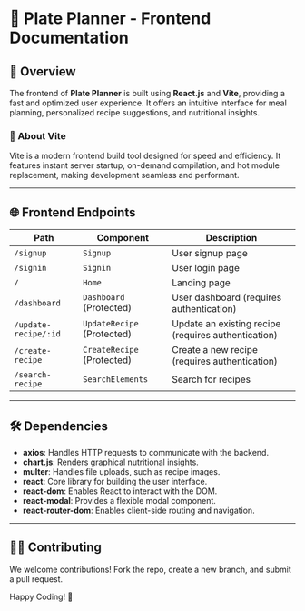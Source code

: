 # 🎨 Plate Planner - Frontend Documentation

## 📌 Overview

The frontend of **Plate Planner** is built using **React.js** and **Vite**, providing a fast and optimized user experience. It offers an intuitive interface for meal planning, personalized recipe suggestions, and nutritional insights.

### 🚀 About Vite

Vite is a modern frontend build tool designed for speed and efficiency. It features instant server startup, on-demand compilation, and hot module replacement, making development seamless and performant.

---

## 🌐 Frontend Endpoints

| Path                 | Component                  | Description                                         |
| -------------------- | -------------------------- | --------------------------------------------------- |
| `/signup`            | `Signup`                   | User signup page                                    |
| `/signin`            | `Signin`                   | User login page                                     |
| `/`                  | `Home`                     | Landing page                                        |
| `/dashboard`         | `Dashboard` (Protected)    | User dashboard (requires authentication)            |
| `/update-recipe/:id` | `UpdateRecipe` (Protected) | Update an existing recipe (requires authentication) |
| `/create-recipe`     | `CreateRecipe` (Protected) | Create a new recipe (requires authentication)       |
| `/search-recipe`     | `SearchElements`           | Search for recipes                                  |

---

## 🛠️ Dependencies

- **axios**: Handles HTTP requests to communicate with the backend.
- **chart.js**: Renders graphical nutritional insights.
- **multer**: Handles file uploads, such as recipe images.
- **react**: Core library for building the user interface.
- **react-dom**: Enables React to interact with the DOM.
- **react-modal**: Provides a flexible modal component.
- **react-router-dom**: Enables client-side routing and navigation.

---

## 👨‍💻 Contributing

We welcome contributions! Fork the repo, create a new branch, and submit a pull request.

Happy Coding! 🚀
